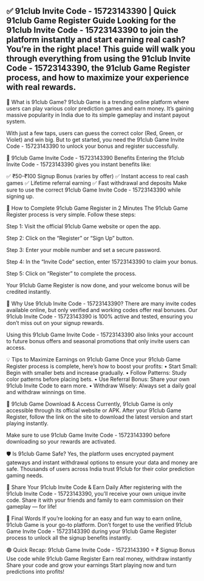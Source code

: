 ✅ 91club Invite Code - 15723143390 | Quick 91club Game Register Guide
Looking for the 91club  Invite Code - 15723143390 to join the platform instantly and start earning real cash? You’re in the right place! This guide will walk you through everything from using the 91club Invite Code - 15723143390, the 91club Game Register process, and how to maximize your experience with real rewards.
-----------------------------------------------------------------------------------------------------------------------------------------------------------------
🎯 What is 91club Game?
91club Game is a trending online platform where users can play various color prediction games and earn money. It’s gaining massive popularity in India due to its simple gameplay and instant payout system.

With just a few taps, users can guess the correct color (Red, Green, or Violet) and win big. But to get started, you need the 91club Game Invite Code - 15723143390 to unlock your bonus and register successfully.

🎁 91club Game Invite Code - 15723143390 Benefits
Entering the 91club Invite Code - 15723143390 gives you instant benefits like:

✅ ₹50-₹100 Signup Bonus (varies by offer)
✅ Instant access to real cash games
✅ Lifetime referral earning
✅ Fast withdrawal and deposits
Make sure to use the correct 91club Game Invite Code - 15723143390 while signing up.

📝 How to Complete 91club Game Register in 2 Minutes
The 91club Game Register process is very simple. Follow these steps:

Step 1:
Visit the official 91club Game website or open the app.

Step 2:
Click on the “Register” or “Sign Up” button.

Step 3:
Enter your mobile number and set a secure password.

Step 4:
In the “Invite Code” section, enter 15723143390 to claim your bonus.

Step 5:
Click on “Register” to complete the process.

Your 91club Game Register is now done, and your welcome bonus will be credited instantly.

🚀 Why Use 91club Invite Code - 15723143390?
There are many invite codes available online, but only verified and working codes offer real bonuses. Our 91club Invite Code - 15723143390 is 100% active and tested, ensuring you don’t miss out on your signup rewards.

Using this 91club Game Invite Code - 15723143390 also links your account to future bonus offers and seasonal promotions that only invite users can access.

💡 Tips to Maximize Earnings on 91club Game
Once your 91club Game Register process is complete, here’s how to boost your profits:
	•	Start Small: Begin with smaller bets and increase gradually.
	•	Follow Patterns: Study color patterns before placing bets.
	•	Use Referral Bonus: Share your own 91club Invite Code to earn more.
	•	Withdraw Wisely: Always set a daily goal and withdraw winnings on time.

📲 91club Game Download & Access
Currently, 91club Game is only accessible through its official website or APK. After your 91club Game Register, follow the link on the site to download the latest version and start playing instantly.

Make sure to use 91club Game Invite Code - 15723143390 before downloading so your rewards are activated.

🛡️ Is 91club Game Safe?
Yes, the platform uses encrypted payment gateways and instant withdrawal options to ensure your data and money are safe. Thousands of users across India trust 91club for their color prediction gaming needs.

🔁 Share Your 91club Invite Code & Earn Daily
After registering with the 91club Invite Code - 15723143390, you’ll receive your own unique invite code. Share it with your friends and family to earn commission on their gameplay — for life!

📌 Final Words
If you’re looking for an easy and fun way to earn online, 91club Game is your go-to platform. Don’t forget to use the verified 91club Game Invite Code - 15723143390 during your 91club Game Register process to unlock all the signup benefits instantly.

🟢 Quick Recap:
91club Game Invite Code - 15723143390 = ₹ Signup Bonus
Use code while 91club Game Register
Earn real money, withdraw instantly
Share your code and grow your earnings
Start playing now and turn predictions into profits!

